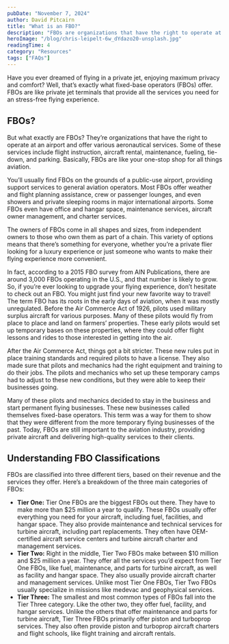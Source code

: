 ```yaml
---
pubDate: "November 7, 2024"
author: David Pitcairn
title: "What is an FBO?"
description: "FBOs are organizations that have the right to operate at an airport and offer various aeronautical services. Some of these services include flight instruction, aircraft rental, maintenance, fueling, tie-down, and parking. Basically, FBOs are like your one-stop shop for all things aviation."
heroImage: "/blog/chris-leipelt-6w_dYdazo20-unsplash.jpg"
readingTime: 4
category: "Resources"
tags: ["FAQs"]
---
```


Have you ever dreamed of flying in a private jet, enjoying maximum privacy and comfort? Well, that’s exactly what fixed-base operators (FBOs) offer. FBOs are like private jet terminals that provide all the services you need for an stress-free flying experience.

## FBOs?

But what exactly are FBOs? They’re organizations that have the right to operate at an airport and offer various aeronautical services. Some of these services include flight instruction, aircraft rental, maintenance, fueling, tie-down, and parking. Basically, FBOs are like your one-stop shop for all things aviation.

You’ll usually find FBOs on the grounds of a public-use airport, providing support services to general aviation operators. Most FBOs offer weather and flight planning assistance, crew or passenger lounges, and even showers and private sleeping rooms in major international airports. Some FBOs even have office and hangar space, maintenance services, aircraft owner management, and charter services.

The owners of FBOs come in all shapes and sizes, from independent owners to those who own them as part of a chain. This variety of options means that there’s something for everyone, whether you’re a private flier looking for a luxury experience or just someone who wants to make their flying experience more convenient.

In fact, according to a 2015 FBO survey from AIN Publications, there are around 3,000 FBOs operating in the U.S., and that number is likely to grow. So, if you’re ever looking to upgrade your flying experience, don’t hesitate to check out an FBO. You might just find your new favorite way to travel!
The term FBO has its roots in the early days of aviation, when it was mostly unregulated. Before the Air Commerce Act of 1926, pilots used military surplus aircraft for various purposes. Many of these pilots would fly from place to place and land on farmers’ properties. These early pilots would set up temporary bases on these properties, where they could offer flight lessons and rides to those interested in getting into the air.

After the Air Commerce Act, things got a bit stricter. These new rules put in place training standards and required pilots to have a license. They also made sure that pilots and mechanics had the right equipment and training to do their jobs. The pilots and mechanics who set up these temporary camps had to adjust to these new conditions, but they were able to keep their businesses going.

Many of these pilots and mechanics decided to stay in the business and start permanent flying businesses. These new businesses called themselves fixed-base operators. This term was a way for them to show that they were different from the more temporary flying businesses of the past. Today, FBOs are still important to the aviation industry, providing private aircraft and delivering high-quality services to their clients.

## Understanding FBO Classifications

FBOs are classified into three different tiers, based on their revenue and the services they offer. Here’s a breakdown of the three main categories of FBOs:

- **Tier One:** Tier One FBOs are the biggest FBOs out there. They have to make more than $25 million a year to qualify. These FBOs usually offer everything you need for your aircraft, including fuel, facilities, and hangar space. They also provide maintenance and technical services for turbine aircraft, including part replacements. They often have OEM-certified aircraft service centers and turbine aircraft charter and management services.
- **Tier Two:** Right in the middle, Tier Two FBOs make between $10 million and $25 million a year. They offer all the services you’d expect from Tier One FBOs, like fuel, maintenance, and parts for turbine aircraft, as well as facility and hangar space. They also usually provide aircraft charter and management services. Unlike most Tier One FBOs, Tier Two FBOs usually specialize in missions like medevac and geophysical services.
- **Tier Three:** The smallest and most common types of FBOs fall into the Tier Three category. Like the other two, they offer fuel, facility, and hangar services. Unlike the others that offer maintenance and parts for turbine aircraft, Tier Three FBOs primarily offer piston and turboprop services. They also often provide piston and turboprop aircraft charters and flight schools, like flight training and aircraft rentals.
